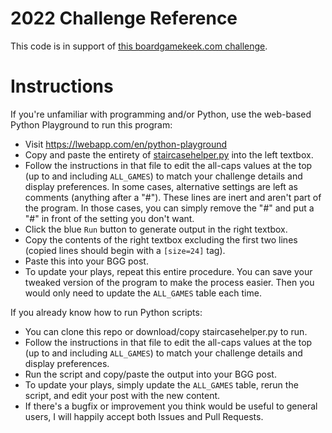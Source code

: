 
# 2022 Challenge Reference

This code is in support of [this boardgamekeek.com challenge](https://boardgamegeek.com/geeklist/301357/2022-staircase-challenge-flexible-alternative-clas).

# Instructions

If you're unfamiliar with programming and/or Python, use the web-based Python
Playground to run this program:

* Visit https://lwebapp.com/en/python-playground
* Copy and paste the entirety of [staircasehelper.py](staircasehelper.py) into
  the left textbox.
* Follow the instructions in that file to edit the all-caps values at the top
  (up to and including `ALL_GAMES`) to match your challenge details and display
  preferences. In some cases, alternative settings are left as comments
  (anything after a "#"). These lines are inert and aren't part of the program.
  In those cases, you can simply remove the "#" and put a "#" in front of the
  setting you don't want.
* Click the blue `Run` button to generate output in the right textbox.
* Copy the contents of the right textbox excluding the first two lines
  (copied lines should begin with a `[size=24]` tag).
* Paste this into your BGG post.
* To update your plays, repeat this entire procedure. You can save your
  tweaked version of the program to make the process easier. Then you would
  only need to update the `ALL_GAMES` table each time.

If you already know how to run Python scripts:

* You can clone this repo or download/copy staircasehelper.py to run.
* Follow the instructions in that file to edit the all-caps values at the top
  (up to and including `ALL_GAMES`) to match your challenge details and display
  preferences.
* Run the script and copy/paste the output into your BGG post.
* To update your plays, simply update the `ALL_GAMES` table, rerun the
  script, and edit your post with the new content.
* If there's a bugfix or improvement you think would be useful to general
  users, I will happily accept both Issues and Pull Requests.
